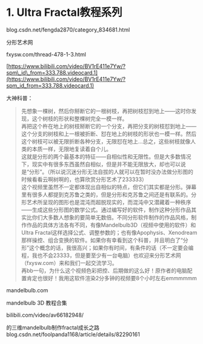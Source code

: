 # 1. Ultra Fractal教程系列

blog.csdn.net/fengda2870/category_834681.html



分形艺术网

fxysw.com/thread-478-1-3.html



[https://www.bilibili.com/video/BV1rE411e7Yw/?spm\_id\_from=333.788.videocard.1](https://www.bilibili.com/video/BV1rE411e7Yw/?spm_id_from=333.788.videocard.1)

大神科普：
> 先想象一棵树，然后你掰断它的一根树枝，再把树枝怼到地上——这时你发现，这个树枝的形状和整棵树完全一模一样。  
再把这个杵在地上的树枝掰断它的一个分支，再把分支的树枝怼到地上——这个分支的树枝和上一根被折断、怼在地上的树枝的形状也一模一样。然后这个树枝可以被无限折断各种分支，无限怼在地上...总之，这些树枝就像人类的本质一样，无限地复读着自个儿。  
这就是分形的两个最基本的特征——自相似性和无限性。但是大多数情况下，现实中有很多东西虽然自相似，但是并不能无限放大，却也可以说是“分形”。（所以说沉迷分形无法自拔的人就可以在暂时没办法做分形图的时候看看云啊树啊的，也算欣赏分形艺术了233333）  
这个视频里虽然不一定都体现出自相似的特点，但它们其实都是分形。弹幕里有很多人都提到克苏鲁之类的，但是分形和克苏鲁之间还是有联系的。分形艺术所呈现的图形也是混沌而超脱现实的，而混沌中又潜藏着一种秩序——生成这些分形图的数学公式。通过编写好的软件，制作这种分形作品其实比你们大多数人想象的要简单无数倍。不同分形软件制作的作品风格，制作作品的具体方法各有不同，有像Mandelbulb3D（视频中使用的软件）和Ultra Fractal这样选择公式、调整参数的；也有像Apophysis、Xenodream那样操控、组合变换的软件。如果你有幸看到这个科普，并且明白了“分形”这个概念的话，我很高兴；如果你有时间，有条件的话（不一定要会编程，我也不会23333，但是要至少有一台电脑）也欢迎来分形艺术网（fxysw.com）来和我们一起交流学习。  
再bb一句，为什么这个视频色彩把控、后期做的这么好！原作者的电脑配置肯定也很好！我用这软件渲染2分多钟的视频要8个小时左右emmmmmm




mandelbulb.com

mandelbulb 3D 教程合集

bilibili.com/video/av66182948/





的三维mandelbulb制作fractal成长之路
blog.csdn.net/foolpanda1168/article/details/82290161












